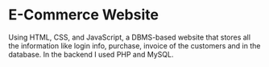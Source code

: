 # E-Commerce Website

Using HTML, CSS, and JavaScript, a DBMS-based website that stores all the information like login info, purchase, invoice of
the customers and in the database. In the backend I used PHP and MySQL.
